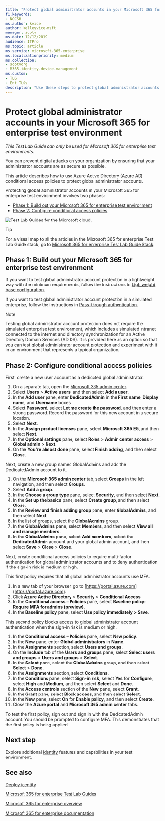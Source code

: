 ```yaml
---
title: "Protect global administrator accounts in your Microsoft 365 for enterprise test environment"
f1.keywords:
- NOCSH
ms.author: kvice
author: kelleyvice-msft
manager: scotv
ms.date: 12/12/2019
audience: ITPro
ms.topic: article
ms.service: microsoft-365-enterprise
ms.localizationpriority: medium
ms.collection: 
- scotvorg
- M365-identity-device-management
ms.custom: 
- TLG
- Ent_TLGs
description: "Use these steps to protect global administrator accounts in your Microsoft 365 for enterprise test environment."
---
```


# Protect global administrator accounts in your Microsoft 365 for enterprise test environment

*This Test Lab Guide can only be used for Microsoft 365 for enterprise test environments.*

You can prevent digital attacks on your organization by ensuring that your administrator accounts are as secure as possible. 

This article describes how to use Azure Active Directory (Azure AD) conditional access policies to protect global administrator accounts.

Protecting global administrator accounts in your Microsoft 365 for enterprise test environment involves two phases:
- [Phase 1: Build out your Microsoft 365 for enterprise test environment](#phase-1-build-out-your-microsoft-365-for-enterprise-test-environment)
- [Phase 2: Configure conditional access policies](#phase-2-configure-conditional-access-policies)

![Test Lab Guides for the Microsoft cloud.](../media/m365-enterprise-test-lab-guides/cloud-tlg-icon.png) 
    
> [!TIP]
> For a visual map to all the articles in the Microsoft 365 for enterprise Test Lab Guide stack, go to [Microsoft 365 for enterprise Test Lab Guide Stack](https://download.microsoft.com/download/5/e/4/5e43a139-09c5-4700-b846-e468444bc557/Microsoft365EnterpriseTLGStack.pdf).

## Phase 1: Build out your Microsoft 365 for enterprise test environment

If you want to test global administrator account protection in a lightweight way with the minimum requirements, follow the instructions in [Lightweight base configuration](lightweight-base-configuration-microsoft-365-enterprise.md).
  
If you want to test global administrator account protection in a simulated enterprise, follow the instructions in [Pass-through authentication](pass-through-auth-m365-ent-test-environment.md).
  
> [!NOTE]
> Testing global administrator account protection does not require the simulated enterprise test environment, which includes a simulated intranet connected to the internet and directory synchronization for an Active Directory Domain Services (AD DS). It is provided here as an option so that you can test global administrator account protection and experiment with it in an environment that represents a typical organization. 
  
## Phase 2: Configure conditional access policies

First, create a new user account as a dedicated global administrator.

1. On a separate tab, open the [Microsoft 365 admin center](https://admin.microsoft.com/).
2. Select **Users** > **Active users**, and then select **Add a user**.
3. In the **Add user** pane, enter **DedicatedAdmin** in the **First name**, **Display name**, and **Username** boxes.
4. Select **Password**, select **Let me create the password**, and then enter a strong password. Record the password for this new account in a secure location.
5. Select **Next**.
6. In the **Assign product licenses** pane, select **Microsoft 365 E5**, and then select **Next**.
7. In the **Optional settings** pane, select **Roles** > **Admin center access** > **Global admin** > **Next**.
8. On the **You're almost done** pane, select **Finish adding**, and then select **Close**.

Next, create a new group named GlobalAdmins and add the DedicatedAdmin account to it.

1. On the **Microsoft 365 admin center** tab, select **Groups** in the left navigation, and then select **Groups**.
2. Select **Add a group**.
3. In the **Choose a group type** pane, select **Security**, and then select **Next**.
4. In the **Set up the basics** pane, select **Create group**, and then select **Close**.
5. In the **Review and finish adding group** pane, enter **GlobalAdmins**, and then select **Next**.
7. In the list of groups, select the **GlobalAdmins** group.
8. In the **GlobalAdmins** pane, select **Members**, and then select **View all and manage members**.
9. In the **GlobalAdmins** pane, select **Add members**, select the **DedicatedAdmin** account and your global admin account, and then select **Save** > **Close** > **Close**.

Next, create conditional access policies to require multi-factor authentication for global administrator accounts and to deny authentication if the sign-in risk is medium or high.

This first policy requires that all global administrator accounts use MFA.

1. In a new tab of your browser, go to [https://portal.azure.com](https://portal.azure.com).
2. Click **Azure Active Directory** > **Security** > **Conditional Access**.
3. In the **Conditional access – Policies** pane, select **Baseline policy: Require MFA for admins (preview)**.
4. In the **Baseline policy** pane, select **Use policy immediately > Save**.

This second policy blocks access to global administrator account authentication when the sign-in risk is medium or high.

1. In the **Conditional access – Policies** pane, select **New policy**.
2. In the **New** pane, enter **Global administrators** in **Name**.
3. In the **Assignments** section, select **Users and groups**.
4. On the **Include** tab of the **Users and groups** pane, select **Select users and groups** > **Users and groups** > **Select**.
5. In the **Select** pane, select the **GlobalAdmins** group, and then select **Select** > **Done**.
6. In the **Assignments** section, select **Conditions**.
7. In the **Conditions** pane, select **Sign-in risk**, select **Yes** for **Configure**, select **High** and **Medium**, and then select **Select** and **Done**.
8. In the **Access controls** section of the **New** pane, select **Grant**.
9. In the **Grant** pane, select **Block access**, and then select **Select**.
10. In the **New** pane, select **On** for **Enable policy**, and then select **Create**.
11. Close the **Azure portal** and **Microsoft 365 admin center** tabs.

To test the first policy, sign out and sign in with the DedicatedAdmin account. You should be prompted to configure MFA. This demonstrates that the first policy is being applied.

## Next step

Explore additional [identity](m365-enterprise-test-lab-guides.md#identity) features and capabilities in your test environment.

## See also

[Deploy identity](deploy-identity-solution-overview.md)

[Microsoft 365 for enterprise Test Lab Guides](m365-enterprise-test-lab-guides.md)

[Microsoft 365 for enterprise overview](microsoft-365-overview.md)

[Microsoft 365 for enterprise documentation](/microsoft-365-enterprise/)